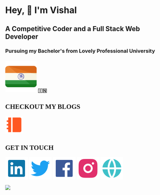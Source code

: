 # Hey, 👋 I'm Vishal

## A Competitive Coder and a Full Stack Web Developer

### Pursuing my Bachelor's from Lovely Professional University
### ![](assets/india.svg) 🇮🇳

<h2 style="font-family:Consolas">CHECKOUT MY BLOGS</h2>

[![](assets/blogs.svg)](http://findinthecookbook.com/)

<h2 style="font-family:Consolas">GET IN TOUCH</h2>

[![](assets/linkedin.svg)](https://www.linkedin.com/in/vishalsingh-/)
[![](assets/twitter.svg)](https://twitter.com/Vishal_kld)
[![](assets/facebook.svg)](https://www.facebook.com/vishal.kld/)
[![](assets/instagram.svg)](https://www.instagram.com/vishalsingh023/)
[![](assets/globe.svg)](https://vishal.thetechnician.in/)


<link rel="import" href="https://github.com/Vishal023">

![](https://komarev.com/ghpvc/?username=Vishal023&color=e23e57&label=V++I++S++I++T++O++R++S++)
<br/>

